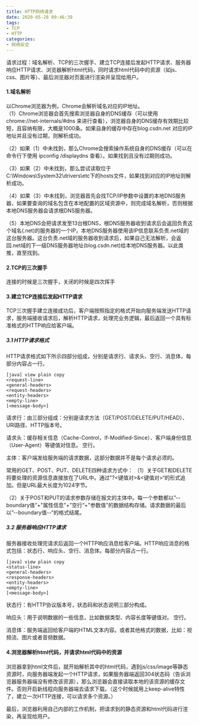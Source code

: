 ```yaml
---
title: HTTP网络请求
date: 2020-05-28 09:46:39
tags:
- TCP
- HTTP
categories:
- 网络安全
---
```

请求过程：域名解析、TCP的三次握手、建立TCP连接后发起HTTP请求、服务器响应HTTP请求、浏览器解析html代码，同时请求html代码中的资源（如js、css、图片等）、最后浏览器对页面进行渲染并呈现给用户。
<!--more-->
#### 1.域名解析
以Chrome浏览器为例，Chrome会解析域名对应的IP地址。  
（1）Chrome浏览器会首先搜索浏览器自身的DNS缓存（可以使用 chrome://net-internals/#dns 来进行查看），浏览器自身的DNS缓存有效期比较短，且容纳有限，大概是1000条。如果自身的缓存中存在blog.csdn.net 对应的IP地址并且没有过期，则解析成功。  

（2）如果（1）中未找到，那么Chrome会搜索操作系统自身的DNS缓存（可以在命令行下使用 ipconfig /displaydns 查看）。如果找到且没有过期则成功。

（3）如果（2）中未找到，那么尝试读取位于C:\Windows\System32\drivers\etc下的hosts文件，如果找到对应的IP地址则解析成功。

（4）如果（3）中未找到，浏览器首先会找TCP/IP参数中设置的本地DNS服务器，如果要查询的域名包含在本地配置的区域资源中，则完成域名解析，否则根据本地DNS服务器会请求根DNS服务器。

（5）本地DNS会把请求发至13台根DNS，根DNS服务器收到请求后会返回负责这个域名(.net)的服务器的一个IP，本地DNS服务器使用该IP信息联系负责.net域的这台服务器。这台负责.net域的服务器收到请求后，如果自己无法解析，会返回.net域的下一级DNS服务器地址(blog.csdn.net)给本地DNS服务器。以此类推，直至找到。
#### 2.TCP的三次握手
连接的时候是三次握手，关闭的时候是四次挥手
#### 3.建立TCP连接后发起HTTP请求
TCP三次握手建立连接成功后，客户端按照指定的格式开始向服务端发送HTTP请求，服务端接收请求后，解析HTTP请求，处理完业务逻辑，最后返回一个具有标准格式的HTTP响应给客户端。
##### 3.1 HTTP请求格式
HTTP请求格式如下所示四部分组成，分别是请求行、请求头、空行、消息体，每部分内容占一行。
```
[java] view plain copy
<request-line>  
<general-headers>  
<request-headers>  
<entity-headers>  
<empty-line>  
[<message-body>]  
```
请求行：由三部分组成：分别是请求方法（GET/POST/DELETE/PUT/HEAD）、URI路径、HTTP版本号。
 
请求头：缓存相关信息（Cache-Control，If-Modified-Since）、客户端身份信息（User-Agent）等键值对信息。
空行。

主体：客户端发给服务端的请求数据，这部分数据并不是每个请求必须的。
 
常用的GET、POST、PUT、DELETE四种请求方式中：
（1）关于GET和DELETE将要处理的资源信息直接放在了URL中。通过"?<键值对>&<键值对>“的形式追加。但是URL最大长度为1024字节。

（2）关于POST和PUT的请求参数存储在报文的主体中。每一个参数都以”--boundary值“+"属性信息"+”空行“+"参数值"的数据结构存储。请求数据的最后以”--boundary值--“的格式结尾。
 
##### 3.2 服务器响应HTTP请求
服务器接收处理完请求后返回一个HTTP响应消息给客户端。HTTP响应消息的格式包括：状态行、响应头、空行、消息体。每部分内容占一行。
```
[java] view plain copy
<status-line>  
<general-headers>  
<response-headers>  
<entity-headers>  
<empty-line>  
[<message-body>]  
```
状态行：有HTTP协议版本号，状态码和状态说明三部分构成。

响应头：用于说明数据的一些信息，比如数据类型、内容长度等键值对。
空行。

消息体：服务端返回给客户端的HTML文本内容。或者其他格式的数据，比如：视频流、图片或者音频数据。

#### 4.浏览器解析html代码，并请求html代码中的资源
浏览器拿到html文件后，就开始解析其中的html代码，遇到js/css/image等静态资源时，向服务器端发起一个HTTP请求，如果服务器端返回304状态码（告诉浏览器服务器端没有修改该资源），那么浏览器会直接读取本地的该资源的缓存文件。否则开启新线程向服务器端去请求下载。（这个时候就用上keep-alive特性了，建立一次HTTP连接，可以请求多个资源。）

最后，浏览器利用自己内部的工作机制，把请求到的静态资源和html代码进行渲染，再呈现给用户。